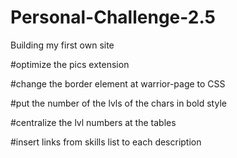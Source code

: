 # Personal-Challenge-2.5
Building my first own site

#optimize the pics extension

#change the border element at warrior-page to CSS

#put the number of the lvls of the chars in bold style

#centralize the lvl numbers at the tables

#insert links from skills list to each description